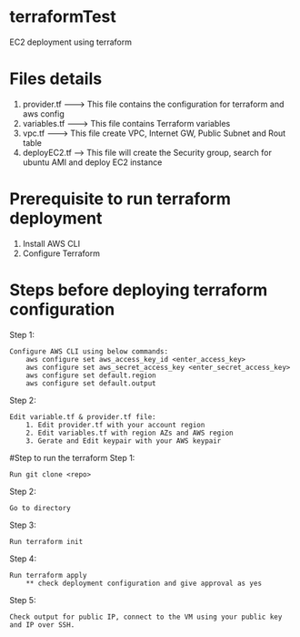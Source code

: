 # terraformTest
EC2 deployment using terraform

# Files details
1. provider.tf ---> This file contains the configuration for terraform and aws config
2. variables.tf ---> This file contains Terraform variables
3. vpc.tf ---> This file create VPC, Internet GW, Public Subnet and Rout table
4. deployEC2.tf --> This file will create the Security group, search for ubuntu AMI and deploy EC2 instance

# Prerequisite to run terraform deployment
1. Install AWS CLI
2. Configure Terraform

# Steps before deploying terraform configuration
Step 1:

	Configure AWS CLI using below commands:
		aws configure set aws_access_key_id <enter_access_key>
		aws configure set aws_secret_access_key <enter_secret_access_key>
		aws configure set default.region
		aws configure set default.output

Step 2:

	Edit variable.tf & provider.tf file:
		1. Edit provider.tf with your account region
		2. Edit variables.tf with region AZs and AWS region
		3. Gerate and Edit keypair with your AWS keypair

#Step to run the terraform
Step 1:
	
	Run git clone <repo>

Step 2:
	
	Go to directory

Step 3:

	Run terraform init

Step 4:

	Run terraform apply
		** check deployment configuration and give approval as yes

Step 5:
	
	Check output for public IP, connect to the VM using your public key and IP over SSH.